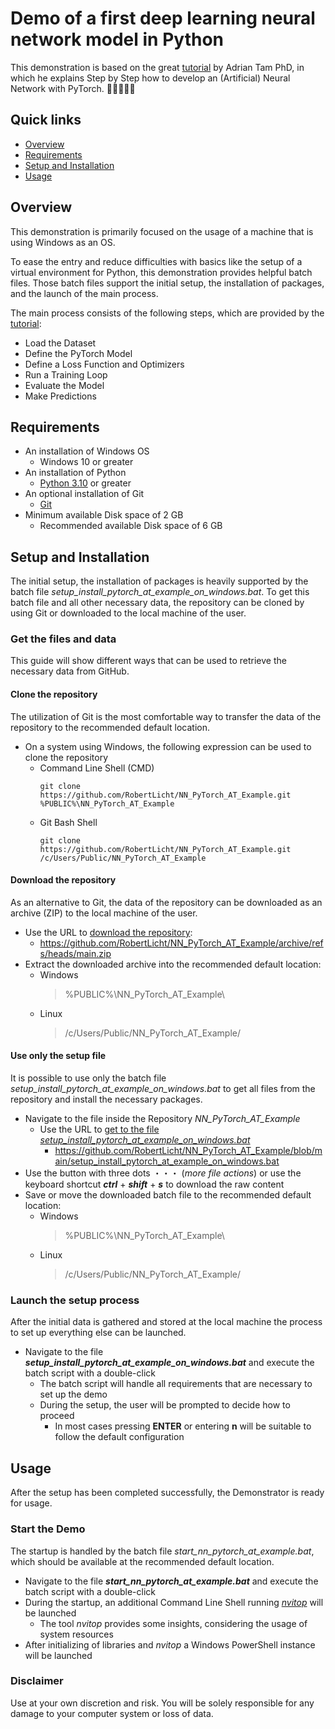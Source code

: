 # Demo of a first deep learning neural network model in Python
This demonstration is based on the great [tutorial](https://machinelearningmastery.com/develop-your-first-neural-network-with-pytorch-step-by-step/) by Adrian Tam PhD, in which he explains Step by Step how to develop an (Artificial) Neural Network with PyTorch. 🤖🧠🇦🇮👾

## Quick links
* [Overview](#overview)
* [Requirements](#requirements)
* [Setup and Installation](#setup-and-installation)
* [Usage](#usage)

## Overview
This demonstration is primarily focused on the usage of a machine that is using Windows as an OS.

To ease the entry and reduce difficulties with basics like the setup of a virtual environment for Python, this demonstration provides helpful batch files. Those batch files support the initial setup, the installation of packages, and the launch of the main process.

The main process consists of the following steps, which are provided by the [tutorial](https://machinelearningmastery.com/develop-your-first-neural-network-with-pytorch-step-by-step/):
* Load the Dataset
* Define the PyTorch Model
* Define a Loss Function and Optimizers
* Run a Training Loop
* Evaluate the Model
* Make Predictions

## Requirements
* An installation of Windows OS
    * Windows 10 or greater
* An installation of Python
    * [Python 3.10](https://www.python.org/downloads/release/python-3100/) or greater
* An optional installation of Git
    * [Git](https://git-scm.com/downloads)
* Minimum available Disk space of 2 GB
    * Recommended available Disk space of 6 GB

## Setup and Installation
The initial setup, the installation of packages is heavily supported by the batch file _setup_install_pytorch_at_example_on_windows.bat_.
To get this batch file and all other necessary data, the repository can be cloned by using Git or downloaded to the local machine of the user.

### Get the files and data
This guide will show different ways that can be used to retrieve the necessary data from GitHub.

#### Clone the repository
The utilization of Git is the most comfortable way to transfer the data of the repository to the recommended default location.
* On a system using Windows, the following expression can be used to clone the repository
    * Command Line Shell (CMD)
        ```
        git clone https://github.com/RobertLicht/NN_PyTorch_AT_Example.git %PUBLIC%\NN_PyTorch_AT_Example
        ```
    * Git Bash Shell
        ```
        git clone https://github.com/RobertLicht/NN_PyTorch_AT_Example.git /c/Users/Public/NN_PyTorch_AT_Example
        ```

#### Download the repository
As an alternative to Git, the data of the repository can be downloaded as an archive (ZIP) to the local machine of the user.
* Use the URL to [download the repository](https://github.com/RobertLicht/NN_PyTorch_AT_Example/archive/refs/heads/main.zip):
    * https://github.com/RobertLicht/NN_PyTorch_AT_Example/archive/refs/heads/main.zip
* Extract the downloaded archive into the recommended default location:
    * Windows
        > %PUBLIC%\NN_PyTorch_AT_Example\
    * Linux
        > /c/Users/Public/NN_PyTorch_AT_Example/

#### Use only the setup file
It is possible to use only the batch file _setup_install_pytorch_at_example_on_windows.bat_ to get all files from the repository and install the necessary packages.
* Navigate to the file inside the Repository _NN_PyTorch_AT_Example_
    * Use the URL to [get to the file _setup_install_pytorch_at_example_on_windows.bat_](https://github.com/RobertLicht/NN_PyTorch_AT_Example/blob/main/setup_install_pytorch_at_example_on_windows.bat)
        *  https://github.com/RobertLicht/NN_PyTorch_AT_Example/blob/main/setup_install_pytorch_at_example_on_windows.bat
* Use the button with three dots ・・・ (_more file actions_) or use the keyboard shortcut **_ctrl_** + **_shift_** + **_s_** to download the raw content
* Save or move the downloaded batch file to the recommended default location:
    * Windows
        > %PUBLIC%\NN_PyTorch_AT_Example\
    * Linux
        > /c/Users/Public/NN_PyTorch_AT_Example/

### Launch the setup process
After the initial data is gathered and stored at the local machine the process to set up everything else can be launched.
* Navigate to the file **_setup_install_pytorch_at_example_on_windows.bat_** and execute the batch script with a double-click
    * The batch script will handle all requirements that are necessary to set up the demo
    * During the setup, the user will be prompted to decide how to proceed
        * In most cases pressing **ENTER** or entering **n** will be suitable to follow the default configuration

## Usage
After the setup has been completed successfully, the Demonstrator is ready for usage.

### Start the Demo
The startup is handled by the batch file _start_nn_pytorch_at_example.bat_, which should be available at the recommended default location.
* Navigate to the file **_start_nn_pytorch_at_example.bat_** and execute the batch script with a double-click
* During the startup, an additional Command Line Shell running [_nvitop_](https://github.com/XuehaiPan/nvitop/tree/main) will be launched
    * The tool _nvitop_ provides some insights, considering the usage of system resources
* After initializing of libraries and _nvitop_ a Windows PowerShell instance will be launched

### Disclaimer
Use at your own discretion and risk. You will be solely responsible for any damage to your computer system or loss of data.